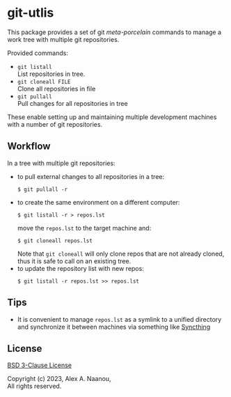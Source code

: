 # git-utlis

This package provides a set of git _meta-porcelain_ commands to manage 
a work tree with multiple git repositories.

Provided commands:
- `git listall`  
  List repositories in tree.
- `git cloneall FILE`  
  Clone all repositories in file
- `git pullall`  
  Pull changes for all repositories in tree


These enable setting up and maintaining multiple development machines with
a number of git repositories.


## Workflow

In a tree with multiple git repositories:
- to pull external changes to all repositories in a tree:
  ```shell
  $ git pullall -r
  ```
- to create the same environment on a different computer:
  ```shell
  $ git listall -r > repos.lst
  ```
  move the `repos.lst` to the target machine and:
  ```shell
  $ git cloneall repos.lst
  ```
  Note that `git cloneall` will only clone repos that are not already 
  cloned, thus it is safe to call on an existing tree.
- to update the repository list with new repos:
  ```shell
  $ git listall -r repos.lst >> repos.lst
  ```


## Tips
- It is convenient to manage `repos.lst` as a symlink to a unified directory and
  synchronize it between machines via something like [Syncthing](https://syncthing.net/)


## License

[BSD 3-Clause License](./LICENSE)

Copyright (c) 2023, Alex A. Naanou,  
All rights reserved.


<!-- vim:set ts=4 sw=4 spell : -->
